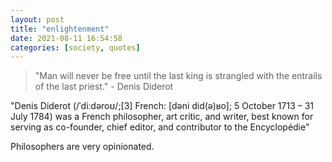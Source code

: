 ```yaml
---
layout: post
title: "enlightenment"
date: 2021-08-11 16:54:58
categories: [society, quotes]
---
```


> "Man will never be free until the last king is strangled with the entrails of the last priest." - Denis Diderot

"Denis Diderot (/ˈdiːdəroʊ/;[3] French: [dəni did(ə)ʁo]; 5 October 1713 – 31 July 1784) was a French philosopher, art critic, and writer, best known for serving as co-founder, chief editor, and contributor to the Encyclopédie"

Philosophers are very opinionated.